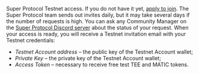 Super Protocol Testnet access. If you do not have it yet, [apply to join](/testnet/). The Super Protocol team sends out invites daily, but it may take several days if the number of requests is high. You can ask any Community Manager on the [Super Protocol Discord server](https://discord.gg/superprotocol) about the status of your request. When your access is ready, you will receive a Testnet invitation email with your Testnet credentials:
  - _Testnet Account address_ – the public key of the Testnet Account wallet;
  - _Private Key_ – the private key of the Testnet Account wallet;
  - _Access Token_ – necessary to receive free test TEE and MATIC tokens.